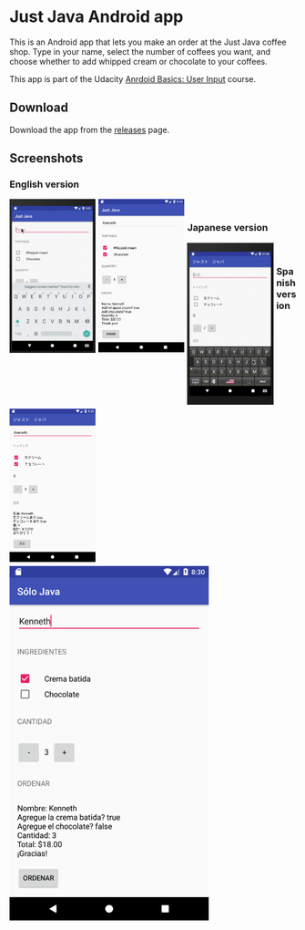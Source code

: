 # Just Java Android app

This is an Android app that lets you make an order at the Just Java coffee shop. Type in your name, select the number of coffees you want, and choose whether to add whipped cream or chocolate to your coffees.

This app is part of the Udacity [Anrdoid Basics: User Input](https://classroom.udacity.com/courses/ud836) course.

## Download

Download the app from the [releases](https://github.com/kenneth-lau/just-java-app/releases) page.

## Screenshots

### English version 

<img src="/media/just-java.gif" style="float: left; width: 30%; margin-right: 1%; margin-bottom: 0.5em;">
<img src="/media/just-java-en.png" style="float: left; width: 30%; margin-right: 1%; margin-bottom: 0.5em;" width="350px"><br>

### Japanese version

<img src="/media/just-java-japanese.gif" style="float: left; width: 30%; margin-right: 1%; margin-bottom: 0.5em;">
<img src="/media/just-java-ja.png" style="float: left; width: 30%; margin-right: 1%; margin-bottom: 0.5em;" width="350px"><br>

### Spanish version

<img src="/media/just-java-es.png" alt="Spanish" width="350px">

